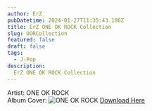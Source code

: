 ```yaml
---
author: ErZ
pubDatetime: 2024-01-27T11:35:43.100Z
title: ErZ ONE OK ROCK Collection
slug: OORCollection
featured: false
draft: false
tags:
  - J-Pop
description:
  ErZ ONE OK ROCK Collection
---
```

Artist: ONE OK ROCK<br>
Album Cover: ![ONE OK ROCK](https://ucarecdn.com/04edc936-7b25-41a5-8503-c6b116d36b47/-/preview/300x300/-/quality/smart_retina/-/format/auto/)
[Download Here](https://cuty.io/OORCollec)